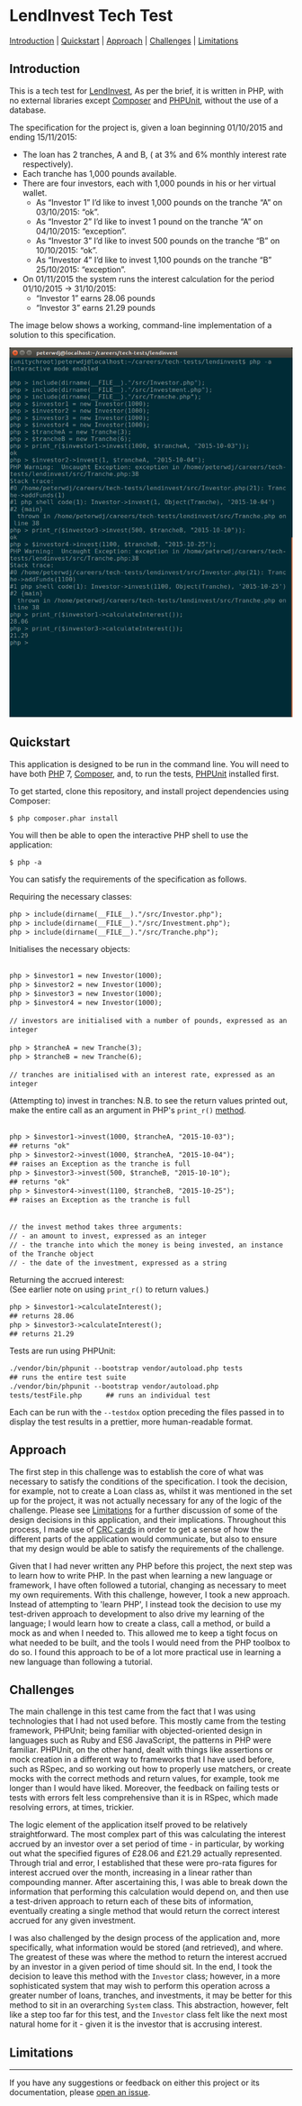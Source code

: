 # LendInvest Tech Test

[Introduction](#introduction) | [Quickstart](#quickstart) | [Approach](#approach) | [Challenges](#challenges) | [Limitations](#limitations)

## Introduction

This is a tech test for [LendInvest](https://www.lendinvest.com/), As per the brief, it is written in PHP, with no external libraries except [Composer](https://getcomposer.org/) and [PHPUnit](https://phpunit.de/), without the use of a database.

The specification for the project is, given a loan beginning 01/10/2015 and ending 15/11/2015:
  - The loan has 2 tranches, A and B, ( at 3% and 6% monthly interest rate respectively).
  - Each tranche has 1,000 pounds available.
  - There are four investors, each with 1,000 pounds in his or her virtual wallet.
    - As “Investor 1” I’d like to invest 1,000 pounds on the tranche “A” on 03/10/2015: “ok”.
    - As “Investor 2” I’d like to invest 1 pound on the tranche “A” on 04/10/2015: “exception”.
    - As “Investor 3” I’d like to invest 500 pounds on the tranche “B” on 10/10/2015: “ok”.
    - As “Investor 4” I’d like to invest 1,100 pounds on the tranche “B” 25/10/2015: “exception”.
  - On 01/11/2015 the system runs the interest calculation for the period 01/10/2015 -> 31/10/2015:
    - “Investor 1” earns 28.06 pounds
    - “Investor 3” earns 21.29 pounds

  The image below shows a working, command-line implementation of a solution to this specification.

  ![Command-line solution](readme_images/solution.png)



## Quickstart

This application is designed to be run in the command line. You will need to have both [PHP](http://www.php.net/) 7, [Composer](https://getcomposer.org/), and, to run the tests, [PHPUnit](https://phpunit.de/) installed first.

To get started, clone this repository, and install project dependencies using Composer:

```
$ php composer.phar install
```

You will then be able to open the interactive PHP shell to use the application:

```
$ php -a
```

You can satisfy the requirements of the specification as follows.

Requiring the necessary classes:

```
php > include(dirname(__FILE__)."/src/Investor.php");      
php > include(dirname(__FILE__)."/src/Investment.php");
php > include(dirname(__FILE__)."/src/Tranche.php");
```
Initialises the necessary objects:
```

php > $investor1 = new Investor(1000);         
php > $investor2 = new Investor(1000);
php > $investor3 = new Investor(1000);
php > $investor4 = new Investor(1000);

// investors are initialised with a number of pounds, expressed as an integer

php > $trancheA = new Tranche(3);
php > $trancheB = new Tranche(6);

// tranches are initialised with an interest rate, expressed as an integer
```

(Attempting to) invest in tranches:
N.B. to see the  return values printed out, make the entire call as an argument in PHP's `print_r()` [method](http://php.net/manual/en/function.print-r.php).
```

php > $investor1->invest(1000, $trancheA, "2015-10-03");                     ## returns "ok"
php > $investor2->invest(1000, $trancheA, "2015-10-04");                     ## raises an Exception as the tranche is full
php > $investor3->invest(500, $trancheB, "2015-10-10");                      ## returns "ok"
php > $investor4->invest(1100, $trancheB, "2015-10-25");                     ## raises an Exception as the tranche is full


// the invest method takes three arguments:
// - an amount to invest, expressed as an integer
// - the tranche into which the money is being invested, an instance of the Tranche object
// - the date of the investment, expressed as a string
```
Returning the accrued interest:   
(See earlier note on using `print_r()` to return values.)
```
php > $investor1->calculateInterest();                                       ## returns 28.06
php > $investor3->calculateInterest();                                       ## returns 21.29
```

Tests are run using PHPUnit:
```
./vendor/bin/phpunit --bootstrap vendor/autoload.php tests                   ## runs the entire test suite
./vendor/bin/phpunit --bootstrap vendor/autoload.php tests/testFile.php      ## runs an individual test
```
Each can be run with the `--testdox` option preceding the files passed in to display the test results in a prettier, more human-readable format.


## Approach

The first step in this challenge was to establish the core of what was necessary to satisfy the conditions of the specification. I took the decision, for example, not to create a Loan class as, whilst it was mentioned in the set up for the project, it was not actually necessary for any of the logic of the challenge. Please see [Limitations](#limitations) for a further discussion of some of the design decisions in this application, and their implications. Throughout this process, I made use of [CRC cards](https://en.wikipedia.org/wiki/Class-responsibility-collaboration_card) in order to get a sense of how the different parts of the application would communicate, but also to ensure that my design would be able to satisfy the requirements of the challenge.

Given that I had never written any PHP before this project, the next step was to learn how to write PHP. In the past when learning a new language or framework, I have often followed a tutorial, changing as necessary to meet my own requirements. With this challenge, however, I took a new approach. Instead of attempting to 'learn PHP', I instead took the decision to use my test-driven approach to development to also drive my learning of the language; I would learn how to create a class, call a method, or build a mock as and when I needed to. This allowed me to keep a tight focus on what needed to be built, and the tools I would need from the PHP toolbox to do so. I found this approach to be of a lot more practical use in learning a new language than following a tutorial.


## Challenges

The main challenge in this test came from the fact that I was using technologies that I had not used before. This mostly came from the testing framework, PHPUnit; being familiar with objected-oriented design in languages such as Ruby and ES6 JavaScript, the patterns in PHP were familiar. PHPUnit, on the other hand, dealt with things like assertions or mock creation in a different way to frameworks that I have used before, such as RSpec, and so working out how to properly use matchers, or create mocks with the correct methods and return values, for example, took me longer than I would have liked. Moreover, the feedback on failing tests or tests with errors felt less comprehensive than it is in RSpec, which made resolving errors, at times, trickier.

The logic element of the application itself proved to be relatively straightforward. The most complex part of this was calculating the interest accrued by an investor over a set period of time - in particular, by working out what the specified figures of £28.06 and £21.29 actually represented. Through trial and error, I established that these were pro-rata figures for interest accrued over the month, increasing in a linear rather than compounding manner. After ascertaining this, I was able to break down the information that performing this calculation would depend on, and then use a test-driven approach to return each of these bits of information, eventually creating a single method that would return the correct interest accrued for any given investment.

I was also challenged by the design process of the application and, more specifically, what information would be stored (and retrieved), and where. The greatest of these was where the method to return the interest accrued by an investor in a given period of time should sit. In the end, I took the decision to leave this method with the `Investor` class; however, in a more sophisticated system that may wish to perform this operation across a greater number of loans, tranches, and investments, it may be better for this method to sit in an overarching `System` class. This abstraction, however, felt like a step too far for this test, and the `Investor` class felt like the next most natural home for it - given it is the investor that is accrusing interest.



## Limitations




-----------
If you have any suggestions or feedback on either this project or its documentation, please [open an issue](https://github.com/peterwdj/lendinvest-tech-test/issues/new).
